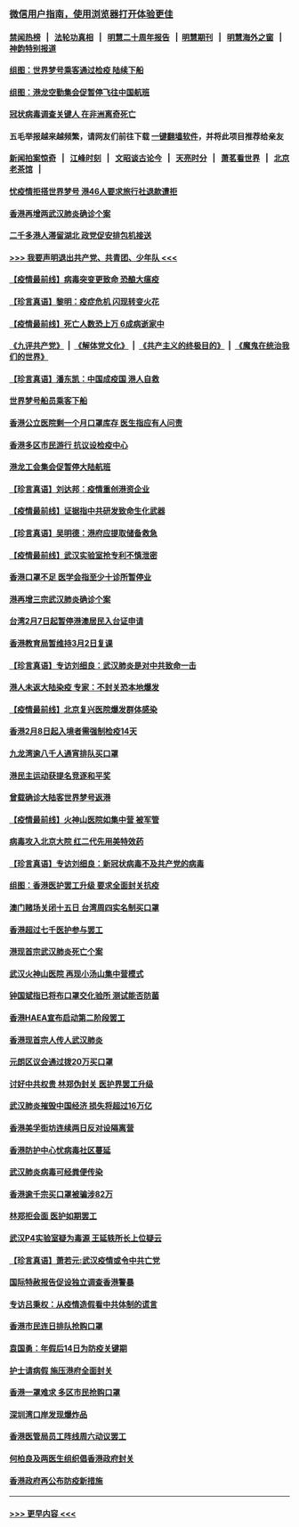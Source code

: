 ### [微信用户指南，使用浏览器打开体验更佳](https://github.com/gfw-breaker/banned-news1/blob/master/indexes/wechat-guide.md?t=0)
#### [禁闻热榜](热点新闻.md?t=0)  &nbsp;&nbsp;|&nbsp;&nbsp; [法轮功真相](https://github.com/gfw-breaker/truth/blob/master/README.md?t=0) &nbsp;&nbsp;|&nbsp;&nbsp; [明慧二十周年报告](https://github.com/gfw-breaker/mh-reports/blob/master/README.md?t=0) &nbsp;&nbsp;|&nbsp;&nbsp;[明慧期刊](https://github.com/gfw-breaker/mh-qikan) &nbsp;&nbsp;|&nbsp;&nbsp; [明慧海外之窗](https://github.com/gfw-breaker/mh-news/blob/master/README.md?t=0) &nbsp;&nbsp;|&nbsp;&nbsp; [神韵特别报道](https://github.com/gfw-breaker/mh-news/blob/master/shenyun.md?t=0)
#### [组图：世界梦号乘客通过检疫 陆续下船](../pages/nsc415/n11858302.md?t=02112333) 
#### [组图：港龙空勤集会促暂停飞往中国航班](../pages/nsc415/n11858190.md?t=02112333) 
#### [冠状病毒调查关键人 在非洲离奇死亡](../pages/nsc415/n11859798.md?t=02112333) 
#### 五毛举报越来越频繁，请网友们前往下载 [一键翻墙软件](https://github.com/gfw-breaker/ssr-accounts)，并将此项目推荐给亲友
#### [新闻拍案惊奇](https://github.com/gfw-breaker/banned-news1/blob/master/pages/link4.md) &nbsp;&nbsp;|&nbsp;&nbsp; [江峰时刻](https://github.com/gfw-breaker/banned-news1/blob/master/pages/link4.md) &nbsp;&nbsp;|&nbsp;&nbsp; [文昭谈古论今](https://github.com/gfw-breaker/banned-news1/blob/master/pages/link4.md) &nbsp;&nbsp;|&nbsp;&nbsp; [天亮时分](https://github.com/gfw-breaker/banned-news1/blob/master/pages/link4.md) &nbsp;&nbsp;|&nbsp;&nbsp; [萧茗看世界](https://github.com/gfw-breaker/banned-news1/blob/master/pages/link4.md) &nbsp;&nbsp;|&nbsp;&nbsp; [北京老茶馆](https://github.com/gfw-breaker/banned-news1/blob/master/pages/link4.md) &nbsp;&nbsp;|&nbsp;&nbsp; 
#### [忧疫情拒搭世界梦号 港46人要求旅行社退款遭拒](../pages/nsc415/n11859849.md?t=02112333) 
#### [香港再增两武汉肺炎确诊个案](../pages/nsc415/n11859833.md?t=02112333) 
#### [二千多港人滞留湖北 政党促安排包机接送](../pages/nsc415/n11859831.md?t=02112333) 
#### [>>> 我要声明退出共产党、共青团、少年队 <<<](https://github.com/begood0513/goodnews/blob/master/quit/letter.md) 
#### [【疫情最前线】病毒突变更致命 恐酿大瘟疫](../pages/nsc415/n11859604.md?t=02112333) 
#### [【珍言真语】黎明：疫症危机 闪现转变火花](../pages/nsc415/n11859199.md?t=02112333) 
#### [【疫情最前线】死亡人数恐上万 6成病逝家中](../pages/nsc415/n11856687.md?t=02112333) 
#### [《九评共产党》](https://github.com/begood0513/9ping.md/blob/master/README.md) &nbsp;|&nbsp; [《解体党文化》](../../../../jtdwh.md/blob/master/README.md)  &nbsp;|&nbsp; [《共产主义的终极目的》](../../../../gczydzjmd.md/blob/master/README.md) &nbsp;|&nbsp; [《魔鬼在统治我们的世界》](../../../../mgztzwmdsj.md/blob/master/README.md) 
#### [【珍言真语】潘东凯：中国成疫国 港人自救](../pages/nsc415/n11856962.md?t=02112333) 
#### [世界梦号船员乘客下船](../pages/nsc415/n11856883.md?t=02112333) 
#### [香港公立医院剩一个月口罩库存 医生指应有人问责](../pages/nsc415/n11856875.md?t=02112333) 
#### [香港多区市民游行 抗议设检疫中心](../pages/nsc415/n11856866.md?t=02112333) 
#### [港龙工会集会促暂停大陆航班](../pages/nsc415/n11856840.md?t=02112333) 
#### [【珍言真语】刘达邦：疫情重创港资企业](../pages/nsc415/n11854274.md?t=02112333) 
#### [【疫情最前线】证据指中共研发致命生化武器](../pages/nsc415/n11853087.md?t=02112333) 
#### [【珍言真语】吴明德：港府应提取储备救急](../pages/nsc415/n11852734.md?t=02112333) 
#### [【疫情最前线】武汉实验室抢专利不慎泄密](../pages/nsc415/n11850310.md?t=02112333) 
#### [香港口罩不足 医学会指至少十诊所暂停业](../pages/nsc415/n11850301.md?t=02112333) 
#### [港再增三宗武汉肺炎确诊个案](../pages/nsc415/n11850328.md?t=02112333) 
#### [台湾2月7日起暂停港澳居民入台证申请](../pages/nsc415/n11850304.md?t=02112333) 
#### [香港教育局暂维持3月2日复课](../pages/nsc415/n11850260.md?t=02112333) 
#### [【珍言真语】专访刘细良：武汉肺炎是对中共致命一击](../pages/nsc415/n11849934.md?t=02112333) 
#### [港人未返大陆染疫 专家：不封关恐本地爆发](../pages/nsc415/n11848021.md?t=02112333) 
#### [【疫情最前线】北京复兴医院爆发群体感染](../pages/nsc415/n11847626.md?t=02112333) 
#### [香港2月8日起入境者需强制检疫14天](../pages/nsc415/n11847658.md?t=02112333) 
#### [九龙湾逾八千人通宵排队买口罩](../pages/nsc415/n11847647.md?t=02112333) 
#### [港民主运动获提名竞逐和平奖](../pages/nsc415/n11847633.md?t=02112333) 
#### [曾载确诊大陆客世界梦号返港](../pages/nsc415/n11847608.md?t=02112333) 
#### [【疫情最前线】火神山医院如集中营 被军管](../pages/nsc415/n11847524.md?t=02112333) 
#### [病毒攻入北京大院 红二代先用美特效药](../pages/nsc415/n11847427.md?t=02112333) 
#### [【珍言真语】专访刘细良：新冠状病毒不及共产党的病毒](../pages/nsc415/n11847164.md?t=02112333) 
#### [组图：香港医护罢工升级 要求全面封关抗疫](../pages/nsc415/n11844107.md?t=02112333) 
#### [澳门赌场关闭十五日 台湾周四实名制买口罩](../pages/nsc415/n11845083.md?t=02112333) 
#### [香港超过七千医护参与罢工](../pages/nsc415/n11845051.md?t=02112333) 
#### [港现首宗武汉肺炎死亡个案](../pages/nsc415/n11844998.md?t=02112333) 
#### [武汉火神山医院 再现小汤山集中营模式](../pages/nsc415/n11844763.md?t=02112333) 
#### [钟国斌指已将布口罩交化验所 测试能否防菌](../pages/nsc415/n11842783.md?t=02112333) 
#### [香港HAEA宣布启动第二阶段罢工](../pages/nsc415/n11842723.md?t=02112333) 
#### [香港现首宗人传人武汉肺炎](../pages/nsc415/n11842766.md?t=02112333) 
#### [元朗区议会通过拨20万买口罩](../pages/nsc415/n11842754.md?t=02112333) 
#### [讨好中共权贵 林郑伪封关 医护界罢工升级](../pages/nsc415/n11842359.md?t=02112333) 
#### [武汉肺炎摧毁中国经济 损失将超过16万亿](../pages/nsc415/n11839723.md?t=02112333) 
#### [香港美孚街坊连续两日反对设隔离营](../pages/nsc415/n11839962.md?t=02112333) 
#### [香港防护中心忧病毒社区蔓延](../pages/nsc415/n11839933.md?t=02112333) 
#### [武汉肺炎病毒可经粪便传染](../pages/nsc415/n11839939.md?t=02112333) 
#### [香港逾千宗买口罩被骗涉82万](../pages/nsc415/n11839914.md?t=02112333) 
#### [林郑拒会面 医护如期罢工](../pages/nsc415/n11839892.md?t=02112333) 
#### [武汉P4实验室疑为毒源 王延轶所长上位疑云](../pages/nsc415/n11835543.md?t=02112333) 
#### [【珍言真语】萧若元:武汉疫情或令中共亡党](../pages/nsc415/n11829394.md?t=02112333) 
#### [国际特赦报告促设独立调查香港警暴](../pages/nsc415/n11833845.md?t=02112333) 
#### [专访吕秉权：从疫情造假看中共体制的谎言](../pages/nsc415/n11833813.md?t=02112333) 
#### [香港市民连日排队抢购口罩](../pages/nsc415/n11833794.md?t=02112333) 
#### [袁国勇：年假后14日为防疫关键期](../pages/nsc415/n11831088.md?t=02112333) 
#### [护士请病假 施压港府全面封关](../pages/nsc415/n11831030.md?t=02112333) 
#### [香港一罩难求 多区市民抢购口罩](../pages/nsc415/n11831002.md?t=02112333) 
#### [深圳湾口岸发现爆炸品](../pages/nsc415/n11828802.md?t=02112333) 
#### [香港医管局员工阵线周六动议罢工](../pages/nsc415/n11828762.md?t=02112333) 
#### [何柏良及两医生组织倡香港政府封关](../pages/nsc415/n11828749.md?t=02112333) 
#### [香港政府再公布防疫新措施](../pages/nsc415/n11828716.md?t=02112333) 

----
#### [ >>> 更早内容 <<< ](../indexes/nsc415-earlier.md)
